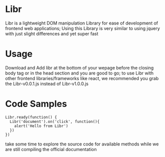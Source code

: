 # Libr
Libr is a lightweight DOM manipulation Library for ease of development of frontend web applications;
Using this Library is very similar to using jquery with just slight differences and yet super fast

# Usage
Download and Add libr at the bottom of your wepage before the closing body tag or in the head section and you are good to go;
to use Libr with other frontend libraries/frameworks like react, we recommended you grab the Libr-v0.0.1.js instead of Libr-v1.0.0.js

# Code Samples
```
Libr.ready(function() {
  Libr('document').on('click', function(){
    alert('Hello from Libr')
  })
})
```
take some time to explore the source code for available methods while we are still compiling the official documentation
